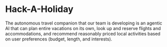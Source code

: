 # Hack-A-Holiday
The autonomous travel companion that our team is developing is an agentic AI that can plan entire vacations on its own, look up and reserve flights and accommodations, and recommend reasonably priced local activities based on user preferences (budget, length, and interests). 
